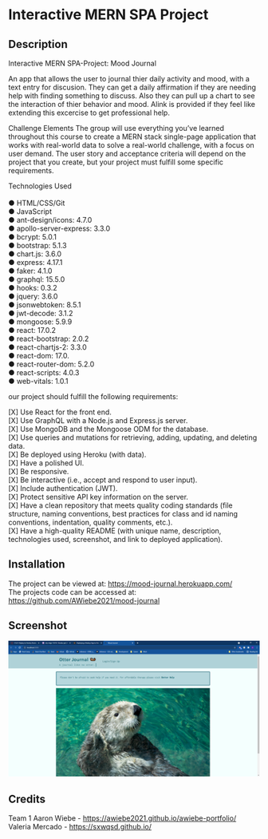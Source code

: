 # Interactive MERN SPA Project 


## Description 

Interactive MERN SPA-Project: Mood Journal

An app that allows the user to journal thier daily activity and mood, with a text entry for discusion. They can get a daily affirmation if they are needing help with finding something to discuss. Also they can pull up a chart to see the interaction of thier behavior and mood.  Alink is provided if they feel like extending this excercise to get professional help.

Challenge Elements
The group will use everything you’ve learned throughout this course to create a MERN stack single-page application that works with real-world data to solve a real-world challenge, with a focus on user demand. The user story and acceptance criteria will depend on the project that you create, but your project must fulfill some specific requirements. 

Technologies Used<br><br>
● HTML/CSS/Git<br>
● JavaScript<br>
● ant-design/icons: 4.7.0<br>
● apollo-server-express: 3.3.0<br>
● bcrypt: 5.0.1<br>
● bootstrap: 5.1.3<br>
● chart.js: 3.6.0<br>
● express: 4.17.1<br>
● faker: 4.1.0<br>
● graphql: 15.5.0<br>
● hooks: 0.3.2<br>
● jquery: 3.6.0<br>
● jsonwebtoken: 8.5.1<br>
● jwt-decode: 3.1.2<br>
● mongoose: 5.9.9<br>
● react: 17.0.2<br>
● react-bootstrap: 2.0.2<br>
● react-chartjs-2: 3.3.0<br>
● react-dom: 17.0.<br>
● react-router-dom: 5.2.0<br>
● react-scripts: 4.0.3<br>
● web-vitals: 1.0.1

our project should fulfill the following requirements:

  [X]  Use React for the front end.<br>
  [X]  Use GraphQL with a Node.js and Express.js server.<br>
  [X]  Use MongoDB and the Mongoose ODM for the database.<br>
  [X]  Use queries and mutations for retrieving, adding, updating, and deleting data.<br>
  [X]  Be deployed using Heroku (with data).<br>
  [X]  Have a polished UI.<br>
  [X]  Be responsive.<br>
  [X]  Be interactive (i.e., accept and respond to user input).<br>
  [X]  Include authentication (JWT).<br>
  [X]  Protect sensitive API key information on the server.<br>
  [X]  Have a clean repository that meets quality coding standards (file structure, naming conventions, best practices for class and id naming conventions, indentation, quality comments, etc.).<br>
  [X]  Have a high-quality README (with unique name, description, technologies used, screenshot, and link to deployed application).<br>
 

## Installation

The project can be viewed at: https://mood-journal.herokuapp.com/ <br>
The projects code can be accessed at: https://github.com/AWiebe2021/mood-journal

## Screenshot
![mood-journal Screenshot](./Screenshot.png)

## Credits
Team 1
Aaron Wiebe - https://awiebe2021.github.io/awiebe-portfolio/ <br>
Valeria Mercado - https://sxwqsd.github.io/ <br>
